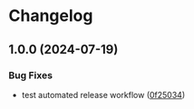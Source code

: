 # Changelog

## 1.0.0 (2024-07-19)


### Bug Fixes

* test automated release workflow ([0f25034](https://github.com/DouglasNeuroInformatics/esbuild-plugin-native-modules/commit/0f25034386f48a44b371862dd7078e41061605fa))
